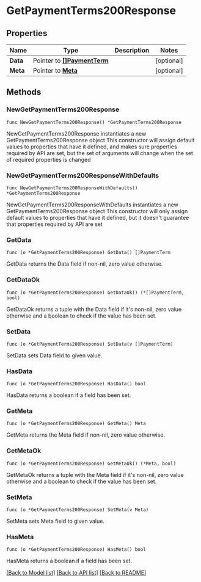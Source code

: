 # GetPaymentTerms200Response

## Properties

Name | Type | Description | Notes
------------ | ------------- | ------------- | -------------
**Data** | Pointer to [**[]PaymentTerm**](PaymentTerm.md) |  | [optional] 
**Meta** | Pointer to [**Meta**](Meta.md) |  | [optional] 

## Methods

### NewGetPaymentTerms200Response

`func NewGetPaymentTerms200Response() *GetPaymentTerms200Response`

NewGetPaymentTerms200Response instantiates a new GetPaymentTerms200Response object
This constructor will assign default values to properties that have it defined,
and makes sure properties required by API are set, but the set of arguments
will change when the set of required properties is changed

### NewGetPaymentTerms200ResponseWithDefaults

`func NewGetPaymentTerms200ResponseWithDefaults() *GetPaymentTerms200Response`

NewGetPaymentTerms200ResponseWithDefaults instantiates a new GetPaymentTerms200Response object
This constructor will only assign default values to properties that have it defined,
but it doesn't guarantee that properties required by API are set

### GetData

`func (o *GetPaymentTerms200Response) GetData() []PaymentTerm`

GetData returns the Data field if non-nil, zero value otherwise.

### GetDataOk

`func (o *GetPaymentTerms200Response) GetDataOk() (*[]PaymentTerm, bool)`

GetDataOk returns a tuple with the Data field if it's non-nil, zero value otherwise
and a boolean to check if the value has been set.

### SetData

`func (o *GetPaymentTerms200Response) SetData(v []PaymentTerm)`

SetData sets Data field to given value.

### HasData

`func (o *GetPaymentTerms200Response) HasData() bool`

HasData returns a boolean if a field has been set.

### GetMeta

`func (o *GetPaymentTerms200Response) GetMeta() Meta`

GetMeta returns the Meta field if non-nil, zero value otherwise.

### GetMetaOk

`func (o *GetPaymentTerms200Response) GetMetaOk() (*Meta, bool)`

GetMetaOk returns a tuple with the Meta field if it's non-nil, zero value otherwise
and a boolean to check if the value has been set.

### SetMeta

`func (o *GetPaymentTerms200Response) SetMeta(v Meta)`

SetMeta sets Meta field to given value.

### HasMeta

`func (o *GetPaymentTerms200Response) HasMeta() bool`

HasMeta returns a boolean if a field has been set.


[[Back to Model list]](../README.md#documentation-for-models) [[Back to API list]](../README.md#documentation-for-api-endpoints) [[Back to README]](../README.md)


